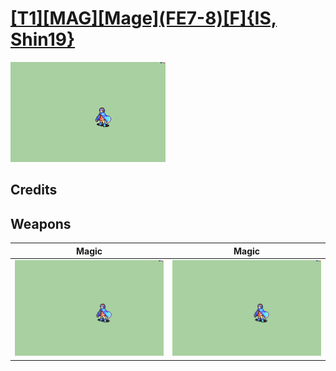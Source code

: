 # [\[T1\]\[MAG\]\[Mage\]\(FE7-8\)\[F\]{IS, Shin19}](../%5BT1%5D%5BMAG%5D%5BMage%5D(FE7-8)%5BF%5D%7BIS,%20Shin19%7D)

<img src="./6.%20Magic/Magic_000.png" alt="[T1][MAG][Mage](FE7-8)[F]{IS, Shin19} standing" />

## Credits



## Weapons


|Magic |Magic |
|  :---: | :---: |
| <img alt="Magic animation" src="./6.%20Magic/Magic.gif" /> | <img alt="Magic animation" src="./6.%20Magic%20(Fixed)%20%7BShin19%7D/Magic.gif" /> |
